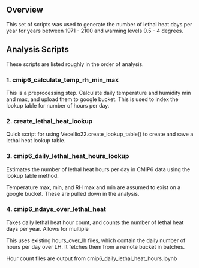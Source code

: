 ## Overview

This set of scripts was used to generate the number of lethal heat days per year for
years between 1971 - 2100 and warming levels 0.5 - 4 degrees.

## Analysis Scripts

These scripts are listed roughly in the order of analysis.

### 1. cmip6_calculate_temp_rh_min_max

This is a preprocessing step.
Calculate daily temperature and humidity min and max, and upload them to google bucket.
This is used to index the lookup table for number of hours per day.

### 2. create_lethal_heat_lookup
Quick script for using Vecellio22.create_lookup_table() to create and save a lethal heat lookup table.


### 3. cmip6_daily_lethal_heat_hours_lookup

Estimates the number of lethal heat hours per day in CMIP6 data using the lookup table method.

Temperature max, min, and RH max and min are assumed to exist on a google bucket.
These are pulled down in the analysis.

### 4. cmip6_ndays_over_lethal_heat

Takes daily lethal heat hour count, and counts the number of lethal heat days per year.
Allows for multiple 

This uses existing hours_over_lh files, which contain the daily number of hours per day over LH. It fetches them from a remote bucket in batches.

Hour count files are output from cmip6_daily_lethal_heat_hours.ipynb
